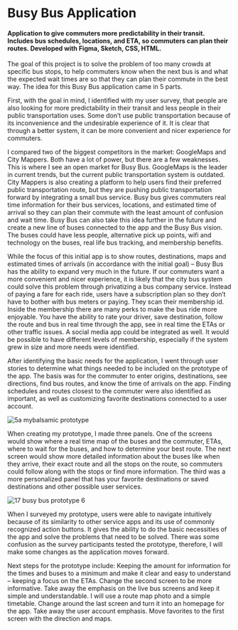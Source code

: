 <h1>Busy Bus Application</h1>

<h4>Application to give commuters more predictability in their transit.  Includes bus schedules, locations, and ETA, so commuters can plan their routes.  Developed with Figma, Sketch, CSS, HTML.</h4>

The goal of this project is to solve the problem of too many crowds at specific bus stops, to help commuters know when the next bus is and what the expected wait times are so that they can plan their commute in the best way.  The idea for this Busy Bus application came in 5 parts.

First, with the goal in mind, I identified with my user survey, that people are also looking for more predictability in their transit and less people in their public transportation uses.  Some don’t use public transportation because of its inconvenience and the undesirable experience of it.  It is clear that through a better system, it can be more convenient and nicer experience for commuters.

I compared two of the biggest competitors in the market: GoogleMaps and City Mappers.  Both have a lot of power, but there are a few weaknesses.  This is where I see an open market for Busy Bus.  GoogleMaps is the leader in current trends, but the current public transportation system is outdated.  City Mappers is also creating a platform to help users find their preferred public transportation route, but they are pushing public transportation forward by integrating a small bus service.  Busy bus gives commuters real time information for their bus services, locations, and estimated time of arrival so they can plan their commute with the least amount of confusion and wait time.  Busy Bus can also take this idea further in the future and create a new line of buses connected to the app and the Busy Bus vision.  The buses could have less people, alternative pick up points, wifi and technology on the buses, real life bus tracking, and membership benefits. 

While the focus of this initial app is to show routes, destinations, maps and estimated times of arrivals (in accordance with the initial goal) – Busy Bus has the ability to expand very much in the future.  If our commuters want a more convenient and nicer experience, it is likely that the city bus system could solve this problem through privatizing a bus company service.  Instead of paying a fare for each ride, users have a subscription plan so they don’t have to bother with bus meters or paying.  They scan their membership id.  Inside the membership there are many perks to make the bus ride more enjoyable.  You have the ability to rate your driver, save destination, follow the route and bus in real time through the app, see in real time the ETAs or other traffic issues.  A social media app could be integrated as well.  It would be possible to have different levels of membership, especially if the system grew in size and more needs were identified.  

After identifying the basic needs for the application, I went through user stories to determine what things needed to be included on the prototype of the app.  The basis was for the commuter to enter origins, destinations, see directions, find bus routes, and know the time of arrivals on the app.  Finding schedules and routes closest to the commuter were also identified as important, as well as customizing favorite destinations connected to a user account.

![5a mybalsamic prototype](https://user-images.githubusercontent.com/33248170/53692885-adfe7000-3d97-11e9-9b88-2b40ab28165b.png)

When creating my prototype, I made three panels.  One of the screens would show where a real time map of the buses and the commuter, ETAs, where to wait for the buses, and how to determine your best route.  The next screen would show more detailed information about the buses like when they arrive, their exact route and all the stops on the route, so commuters could follow along with the stops or find more information.  The third was a more personalized panel that has your favorite destinations or saved destinations and other possible user services.

![17 busy bus prototype 6](https://user-images.githubusercontent.com/33248170/53692903-dd14e180-3d97-11e9-813e-68ff69418149.png)

When I surveyed my prototype, users were able to navigate intuitively because of its similarity to other service apps and its use of commonly recognized action buttons.  It gives the ability to do the basic necessities of the app and solve the problems that need to be solved.  There was some confusion as the survey participants tested the prototype, therefore, I will make some changes as the application moves forward. 

Next steps for the prototype include:
Keeping the amount for information for the times and buses to a minimum and make it clear and easy to understand – keeping a focus on the ETAs.  Change the second screen to be more informative.  Take away the emphasis on the live bus screens and keep it simple and understandable.  I will use a route map photo and a simple timetable. Change around the last screen and turn it into an homepage for the app.  Take away the user account emphasis.  Move favorites to the first screen with the direction and maps.




